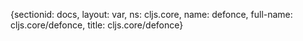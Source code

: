 {sectionid: docs, layout: var, ns: cljs.core, name: defonce, full-name: cljs.core/defonce,
  title: cljs.core/defonce}
